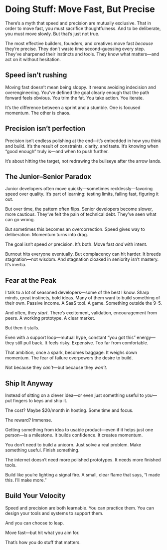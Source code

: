 # Doing Stuff: Move Fast, But Precise

There’s a myth that speed and precision are mutually exclusive. That in order to move fast, you must sacrifice thoughtfulness. And to be deliberate, you must move slowly. But that’s just not true.

The most effective builders, founders, and creatives move fast *because* they’re precise. They don’t waste time second-guessing every step. They’ve sharpened their instincts and tools. They know what matters—and act on it without hesitation.

## Speed isn’t rushing

Moving fast doesn’t mean being sloppy. It means avoiding indecision and overengineering. You’ve defined the goal clearly enough that the path forward feels obvious. You trim the fat. You take action. You iterate.

It’s the difference between a sprint and a stumble. One is focused momentum. The other is chaos.

## Precision isn’t perfection

Precision isn’t endless polishing at the end—it’s embedded in how you think and build. It’s the result of constraints, clarity, and taste. It’s knowing when “good enough” truly is—and when to push further.

It’s about hitting the target, not redrawing the bullseye after the arrow lands.

## The Junior–Senior Paradox

Junior developers often move quickly—sometimes recklessly—favoring speed over quality. It’s part of learning: testing limits, failing fast, figuring it out.

But over time, the pattern often flips. Senior developers become slower, more cautious. They’ve felt the pain of technical debt. They’ve seen what can go wrong.

But sometimes this becomes an overcorrection. Speed gives way to deliberation. Momentum turns into drag.

The goal isn’t speed *or* precision. It’s both. Move fast *and* with intent.

Burnout hits everyone eventually. But complacency can hit harder. It breeds stagnation—not wisdom. And stagnation cloaked in seniority isn’t mastery. It’s inertia.

## Fear at the Peak

I talk to a lot of seasoned developers—some of the best I know. Sharp minds, great instincts, bold ideas. Many of them want to build something of their own. Passive income. A SaaS tool. A game. Something outside the 9–5.

And often, they *start*. There’s excitement, validation, encouragement from peers. A working prototype. A clear market.

But then it stalls.

Even with a support loop—mutual hype, constant “you got this” energy—they still pull back. It feels risky. Expensive. Too far from comfortable.

That ambition, once a spark, becomes baggage. It weighs down momentum. The fear of failure overpowers the desire to build.

Not because they *can’t*—but because they *won’t*.

## Ship It Anyway

Instead of sitting on a clever idea—or even just something useful to *you*—put fingers to keys and ship it.

The cost? Maybe $20/month in hosting. Some time and focus.

The reward? Immense.

Getting something from idea to usable product—even if it helps just one person—is a milestone. It builds confidence. It creates momentum.

You don’t need to build a unicorn. Just solve a real problem. Make something useful. Finish something.

The internet doesn’t need more polished prototypes. It needs more finished tools.

Build like you’re lighting a signal fire. A small, clear flame that says, “I made this. I’ll make more.”

## Build Your Velocity

Speed and precision are both learnable. You can practice them. You can design your tools and systems to support them.

And you can choose to leap.

Move fast—but hit what you aim for.

That’s how you do stuff that matters.

